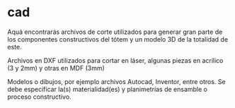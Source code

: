 # cad

Aquá encontrarás archivos de corte utilizados para generar gran parte de los componentes constructivos del tótem y un modelo 3D de la totalidad de este.

Archivos en DXF utilizados para cortar en láser, algunas piezas en acrílico (3 y 2mm)  y otras en MDF (3mm)

Modelos o dibujos, por ejemplo archivos Autocad, Inventor, entre otros. 
Se debe especificar la(s) materialidad(es) y planimetrías de ensamble o proceso constructivo.
